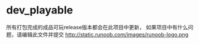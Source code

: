 # dev_playable
所有打包完成的成品可玩release版本都会在此项目中更新，
如果项目中有什么问题，请编辑此文件并提交
http://static.runoob.com/images/runoob-logo.png
